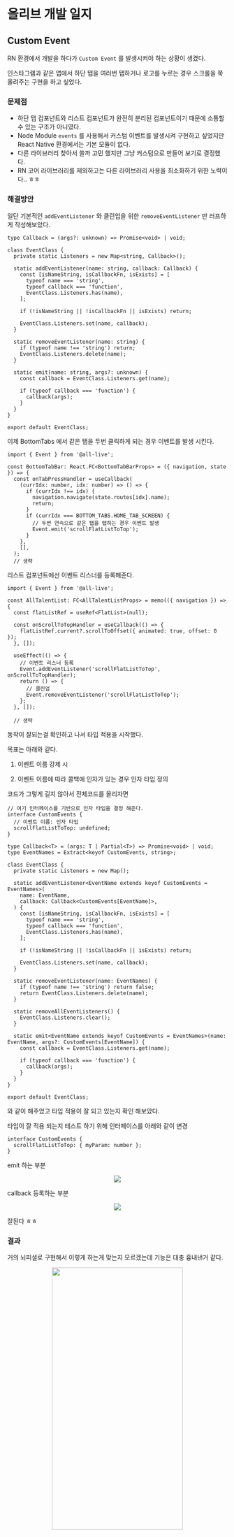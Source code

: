 # 올리브 개발 일지

## Custom Event

RN 환경에서 개발을 하다가 `Custom Event` 를 발생시켜야 하는 상황이 생겼다. 

인스타그램과 같은 앱에서 하단 탭을 여러번 탭하거나 로고를 누르는 경우 스크롤을 쭉 올려주는 구현을 하고 싶었다. 

### 문제점

* 하단 탭 컴포넌트와 리스트 컴포넌트가 완전히 분리된 컴포넌트이기 때문에 소통할 수 있는 구조가 아니였다. 
* Node Module `events` 를 사용해서 커스텀 이벤트를 발생시켜 구현하고 싶었지만 React Native 환경에서는 기본 모듈이 없다. 
* 다른 라이브러리 찾아서 쓸까 고민 했지만 그냥 커스텀으로 만들어 보기로 결정했다. 
* RN 코어 라이브러리를 제외하고는 다른 라이브러리 사용을 최소화하기 위한 노력이다.. ㅎㅎ

### 해결방안

일단 기본적인 `addEventListener` 와 클린업을 위한 `removeEventListener` 만 러프하게 작성해보았다. 

```JS
type Callback = (args?: unknown) => Promise<void> | void;

class EventClass {
  private static Listeners = new Map<string, Callback>();

  static addEventListener(name: string, callback: Callback) {
    const [isNameString, isCallbackFn, isExists] = [
      typeof name === 'string',
      typeof callback === 'function',
      EventClass.Listeners.has(name),
    ];

    if (!isNameString || !isCallbackFn || isExists) return;

    EventClass.Listeners.set(name, callback);
  }

  static removeEventListener(name: string) {
    if (typeof name !== 'string') return;
    EventClass.Listeners.delete(name);
  }

  static emit(name: string, args?: unknown) {
    const callback = EventClass.Listeners.get(name);

    if (typeof callback === 'function') {
      callback(args);
    }
  }
}

export default EventClass;
```

이제 BottomTabs 에서 같은 탭을 두번 클릭하게 되는 경우 이벤트를 발생 시킨다. 

```JS
import { Event } from '@all-live';

const BottomTabBar: React.FC<BottomTabBarProps> = ({ navigation, state }) => {
  const onTabPressHandler = useCallback(
    (currIdx: number, idx: number) => () => {
      if (currIdx !== idx) {
        navigation.navigate(state.routes[idx].name);
        return;
      }
      if (currIdx === BOTTOM_TABS.HOME_TAB_SCREEN) {
        // 두번 연속으로 같은 탭을 탭하는 경우 이벤트 발생
        Event.emit('scrollFlatListToTop');
      }
    },
    [],
  );
  // 생략
```

리스트 컴포넌트에선 이벤트 리스너를 등록해준다. 

```JS
import { Event } from '@all-live';

const AllTalentList: FC<AllTalentListProps> = memo(({ navigation }) => {
  const flatListRef = useRef<FlatList>(null);

  const onScrollToTopHandler = useCallback(() => {
    flatListRef.current?.scrollToOffset({ animated: true, offset: 0 });
  }, []);

  useEffect(() => {
    // 이벤트 리스너 등록
    Event.addEventListener('scrollFlatListToTop', onScrollToTopHandler);
    return () => {
      // 클린업
      Event.removeEventListener('scrollFlatListToTop');
    };
  }, []);

  // 생략
```

동작이 잘되는걸 확인하고 나서 타입 적용을 시작했다. 

목표는 아래와 같다. 

1. 이벤트 이름 강제 시

2. 이벤트 이름에 따라 콜백에 인자가 있는 경우 인자 타입 정의

코드가 그렇게 길지 않아서 전체코드를 올리자면

```TS
// 여기 인터페이스를 기반으로 인자 타입을 결정 해준다. 
interface CustomEvents {
  // 이벤트 이름: 인자 타입
  scrollFlatListToTop: undefined;
}

type Callback<T> = (args: T | Partial<T>) => Promise<void> | void;
type EventNames = Extract<keyof CustomEvents, string>;

class EventClass {
  private static Listeners = new Map();

  static addEventListener<EventName extends keyof CustomEvents = EventNames>(
    name: EventName,
    callback: Callback<CustomEvents[EventName]>,
  ) {
    const [isNameString, isCallbackFn, isExists] = [
      typeof name === 'string',
      typeof callback === 'function',
      EventClass.Listeners.has(name),
    ];

    if (!isNameString || !isCallbackFn || isExists) return;

    EventClass.Listeners.set(name, callback);
  }

  static removeEventListener(name: EventNames) {
    if (typeof name !== 'string') return false;
    return EventClass.Listeners.delete(name);
  }

  static removeAllEventListeners() {
    EventClass.Listeners.clear();
  }

  static emit<EventName extends keyof CustomEvents = EventNames>(name: EventName, args?: CustomEvents[EventName]) {
    const callback = EventClass.Listeners.get(name);

    if (typeof callback === 'function') {
      callback(args);
    }
  }
}

export default EventClass;
```


와 같이 해주었고 타입 적용이 잘 되고 있는지 확인 해보았다. 

타입이 잘 적용 되는지 테스트 하기 위해 인터페이스를 아래와 같이 변경 

```TS
interface CustomEvents {
  scrollFlatListToTop: { myParam: number };
}
```

emit 하는 부분

<div class="center">
  <img src ="./img/type_test1.png">
</div>

callback 등록하는 부분

<div class="center">
  <img src ="./img/type_test2.png">
</div>

잘된다 ㅎㅎ

### 결과

거의 뇌피셜로 구현해서 이렇게 하는게 맞는지 모르겠는데 기능은 대충 흉내낸거 같다. 

<div class="center">
  <img src ="./img/custom_events.gif.gif" width="300" height="600">
</div>


<style>
.center {
  width: 100%;
  display: flex;
  justify-content: center;
  flex-direction: row;
}
</style>
